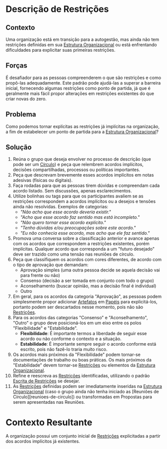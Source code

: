 # Descrição de Restrições

## Contexto

Uma organização está em transição para a autogestão, mas ainda não tem restrições definidas em sua [Estrutura Organizacional][estrutura-organizacional] ou está enfrentando dificuldades para explicitar suas primeiras restrições.

## Forças

É desafiador para as pessoas compreenderem o que são restrições e como propô-las adequadamente. Este padrão pode ajudá-las a superar a barreira inicial, fornecendo algumas restrições como ponto de partida, já que é geralmente mais fácil propor alterações em restrições existentes do que criar novas do zero.

## Problema

Como podemos tornar explícitas as restrições já implícitas na organização, a fim de estabelecer um ponto de partida para a [Estrutura Organizacional][estrutura-organizacional]?

## Solução

1. Reúna o grupo que deseja envolver no processo de descrição (que pode ser um [Círculo][circulos]) e peça que relembrem acordos implícitos, decisões compartilhadas, processos ou políticas importantes.
2. Peça que descrevam brevemente esses acordos implícitos em notas adesivas (físicas ou digitais).
3. Faça rodadas para que as pessoas tirem dúvidas e compreendam cada acordo listado. Sem discussões, apenas esclarecimentos. 
4. Utilize bolinhas ou tags para que os participantes avaliem se as restrições correspondem a acordos implícitos ou a desejos e tensões ainda não resolvidas. Exemplos de categorias:
   * *"Não acho que esse acordo deveria existir."*
   * *"Acho que esse acordo faz sentido mas está incompleto."*
   * *"Não quero tornar esse acordo explícito."*
   * *"Tenho dúvidas e/ou preocupações sobre este acordo."*
   * *"Eu não conhecia esse acordo, mas acho que ele faz sentido."*
6. Promova uma conversa sobre a classificação anterior e avance apenas com os acordos que correspondem a restrições existentes, porém implícitas. Qualquer acordo que corresponda a um "futuro desejado" deve ser trazido como uma tensão nas reuniões de círculo.
7. Peça que classifiquem os acordos com cores diferentes, de acordo com o tipo de aprovação que demandam:
   * Aprovação simples (uma outra pessoa decide se aquela decisão vai para frente ou não)
   * Consenso (decisão a ser tomada em conjunto com todo o grupo)
   * Aconselhamento (buscar opinião, mas a decisão final é individual)
   * Outro
7. Em geral, para os acordos da categoria "Aprovação", as pessoas podem simplesmente propor adicionar [Artefatos][papeis] em [Papéis][papeis] para explicitá-los, portanto podem ser descartados nesse momento, pois não são [Restrições][restricoes]. 
8. Para os acordos das categorias "Consenso" e "Aconselhamento", "Outro" o grupo deve posicioná-los em um eixo entre os polos "Flexibilidade" e "Estabilidade".
   * **Flexibilidade**: É importante termos a liberdade de seguir esse acordo ou não conforme o contexto e a situação.
   * **Estabilidade**: É importante sempre seguir o acordo conforme está escrito, pois não fazê-lo traria muito risco.
9. Os acordos mais próximos da "Flexibilidade" podem tornar-se documentações de trabalho ou boas práticas. Os mais próximos da "Estabilidade" devem tornar-se [Restrições][restricoes] ou elementos da [Estrutura Organizacional][estrutura-organizacional].
10. Refine e reescreva as [Restrições][restricoes] identificadas, utilizando o padrão [Escrita de Restrições](escrita-de-restricoes.md) se desejar.
11. As [Restrições][restricoes] definidas podem ser imediatamente inseridas na [Estrutura Organizacional][estrutura-organizacional] (caso o grupo ainda não tenha iniciado as [Reuniões de Círculo][reunioes-de-circulo]) ou transformadas em Propostas para serem apresentadas nas Reuniões. 

# Contexto Resultante

A organização possui um conjunto inicial de [Restrições][restricoes] explicitadas a partir dos acordos implícitos já existentes. 

<!-- Links -->
[meta-acordos]: ../../meta-acordos.md#meta-acordos-da-organizacao-organica
[organizacao ]: ../../meta-acordos.md#1-organizacao
[proposito]: ../../meta-acordos.md#1.1-proposito
[parceiras]: ../../meta-acordos.md#1.2-parceiras
[tensoes]: ../../meta-acordos.md#1.3-tensoes-criativas
[estrutura-organizacional]: ../../meta-acordos.md#2-estrutura-organizacional
[papeis]: ../../meta-acordos.md#2.1-papeis
[energizacao]: ../../meta-acordos.md#2.1.1-energizacao
[autoridade-do-papel]: ../../meta-acordos.md#2.1.2-autoridade-do-papel
[deixando-papeis]: ../../meta-acordos.md#2.1.3-deixando-papeis
[circulos]: ../../meta-acordos.md#2.2-circulos
[circulos-nao-alteram-sua-definicao]: ../../meta-acordos.md#2.2.1-circulos-nao-alteram-sua-definicao
[circulos-nao-estruturam-seus-circulos-internos]: ../../meta-acordos.md#2.2.2-circulos-nao-estruturam-seus-circulos-internos
[artefatos-do-circulo]: ../../meta-acordos.md#2.3-artefatos-do-circulo
[circulos-podem-delegar-artefatos]: ../../meta-acordos.md#2.3.1-circulos-podem-delegar-artefatos
[integrantes-do-circulo]: ../../meta-acordos.md#2.4-integrantes-do-circulo
[restricoes]: ../../meta-acordos.md#2.5-restricoes
[restricoes-nao-estabelecem-responsabilidades]: ../../meta-acordos.md#2.5.1-restricoes-nao-estabelecem-responsabilidades
[prioridades-do-circulo]: ../../meta-acordos.md#2.6-prioridades-do-circulo
[reunioes-e-interacoes]: ../../meta-acordos.md#3-reunioes-e-interacoes
[revisar]: ../../meta-acordos.md#3.1-revisar
[sincronizar]: ../../meta-acordos.md#3.2-sincronizar
[adaptar]: ../../meta-acordos.md#3.3-adaptar
[operacoes-de-adaptar]: ../../meta-acordos.md#3.3.1-operacoes-de-adaptar
[decisao-integrativa]: ../../meta-acordos.md#3.3.2-decisao-integrativa
[proposta]: ../../meta-acordos.md#3.3.2.1-proposta
[apresentacao-de-exemplos]: ../../meta-acordos.md#3.3.2.2-apresentacao-de-exemplos
[facilitador-pode-descartar-a-proposta]: ../../meta-acordos.md#3.3.2.3-facilitador-pode-descartar-a-proposta
[objecoes]: ../../meta-acordos.md#3.3.2.4-objecoes
[objecoes-validas]: ../../meta-acordos.md#3.3.2.5-objecoes-validas
[facilitador-pode-descartar-a-objecao]: ../../meta-acordos.md#3.3.2.6-facilitador-pode-descartar-a-objecao
[integracao]: ../../meta-acordos.md#3.3.2.7-integracao
[quebra-dos-meta-acordos]: ../../meta-acordos.md#3.3.2.8-quebra-dos-meta-acordos
[cuidar]: ../../meta-acordos.md#3.4-cuidar
[reuniao-de-circulo]: ../../meta-acordos.md#3.5-reuniao-de-circulo
[somente-integrantes-podem-tratar-tensoes]: ../../meta-acordos.md#3.5.1-somente-integrantes-podem-tratar-tensoes
[formato-da-reuniao]: ../../meta-acordos.md#3.5.2-formato-da-reuniao
[integrantes-ausentes]: ../../meta-acordos.md#3.5.3-integrantes-ausentes
[priorize-a-reuniao]: ../../meta-acordos.md#3.5.4-priorize-a-reuniao
[restricoes-de-facilitacao]: ../../meta-acordos.md#3.6-restricoes-de-facilitacao
[uma-tensao-de-cada-vez]: ../../meta-acordos.md#3.6.1-uma-tensao-de-cada-vez
[lista-de-tensoes]: ../../meta-acordos.md#3.6.2-lista-de-tensoes
[interacoes-assincronas]: ../../meta-acordos.md#3.7-interacoes-assincronas
[novas-interacoes]: ../../meta-acordos.md#3.8-novas-interacoes
[papeis-essenciais]: ../../meta-acordos.md#4-papeis-essenciais
[guia]: ../../meta-acordos.md#4.1-guia
[energizacao-do-guia]: ../../meta-acordos.md#4.1.1-energizacao-do-guia
[representante]: ../../meta-acordos.md#4.2-representante
[facilitador]: ../../meta-acordos.md#4.3-facilitador
[escriba]: ../../meta-acordos.md#4.4-escriba
[papeis-essenciais-eleitos]: ../../meta-acordos.md#4.5-papeis-essenciais-eleitos
[parceiras-elegiveis]: ../../meta-acordos.md#4.5.1-parceiras-elegiveis
[eleicoes]: ../../meta-acordos.md#4.5.2-eleicoes
[alteracoes-nos-papeis-essenciais]: ../../meta-acordos.md#4.5.3-alteracoes-nos-papeis-essenciais
[alteracoes-nos-papeis-essenciais-nao-propagam]: ../../meta-acordos.md#4.5.3.1-alteracoes-nos-papeis-essenciais-nao-propagam
[energizacao-de-papeis-definidos]: ../../meta-acordos.md#5-energizacao-de-papeis-definidos
[foco]: ../../meta-acordos.md#5.1-foco
[autorresponsabilizacao]: ../../meta-acordos.md#5.2-autorresponsabilizacao
[transparencia]: ../../meta-acordos.md#5.3-transparencia
[ato-heroico]: ../../meta-acordos.md#5.4-ato-heroico
